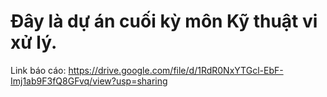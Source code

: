 # Đây là dự án cuối kỳ môn Kỹ thuật vi xử lý.
Link báo cáo: https://drive.google.com/file/d/1RdR0NxYTGcl-EbF-Imj1ab9F3fQ8GFvq/view?usp=sharing
